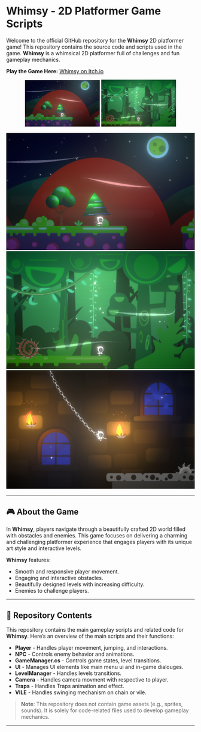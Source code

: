 # Whimsy - 2D Platformer Game Scripts

Welcome to the official GitHub repository for the **Whimsy** 2D platformer game! This repository contains the source code and scripts used in the game. **Whimsy** is a whimsical 2D platformer full of challenges and fun gameplay mechanics.

**Play the Game Here:** [Whimsy on Itch.io](https://sumuix.itch.io/whimsy)

<p align="center">
  <img src="Assets/Screenshots/Screenshot_1.png" width="200" />
  <img src="Assets/Screenshots/Screenshot_2.png" width="200" />
</p>


![Game Screenshot](Assets/Screenshots/Screenshot_1.png) ![Game Screenshot](Assets/Screenshots/Screenshot_2.png) ![Game Screenshot](Assets/Screenshots/Screenshot_3.png)

---

## 🎮 About the Game

In **Whimsy**, players navigate through a beautifully crafted 2D world filled with obstacles and enemies. This game focuses on delivering a charming and challenging platformer experience that engages players with its unique art style and interactive levels.

**Whimsy** features:
- Smooth and responsive player movement.
- Engaging and interactive obstacles.
- Beautifully designed levels with increasing difficulty.
- Enemies to challenge players.

---

## 📂 Repository Contents

This repository contains the main gameplay scripts and related code for **Whimsy**. Here’s an overview of the main scripts and their functions:

- **Player** - Handles player movement, jumping, and interactions.
- **NPC** - Controls enemy behavior and animations.
- **GameManager.cs** - Controls game states, level transitions.
- **UI** - Manages UI elements like main menu ui and in-game dialouges.
- **LevelManager** - Handles levels transitions.
- **Camera** - Handles camera movment with respective to player.
- **Traps** - Handles Traps animation and effect.
- **VILE** - Handles swinging mechanism on chain or vile.

> **Note**: This repository does not contain game assets (e.g., sprites, sounds). It is solely for code-related files used to develop gameplay mechanics.

---
